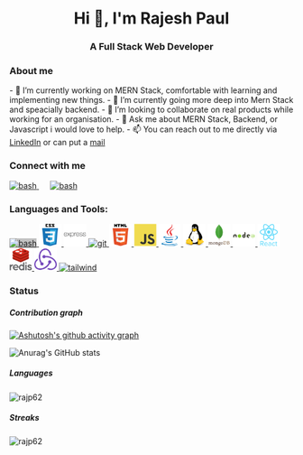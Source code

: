 <h1 align="center">Hi 👋, I'm Rajesh Paul</h1>
<h3 align="center">A Full Stack Web Developer</h3>

<h3>About me</h1>
- 🔭 I’m currently working on MERN Stack, comfortable with learning and implementing new things.
- 🌱 I’m currently going more deep into Mern Stack and speacially backend.
- 👯 I’m looking to collaborate on real products while working for an organisation.
- 💬 Ask me about MERN Stack, Backend, or Javascript i would love to help.
- 📫 You can reach out to me directly via <a href="https://www.linkedin.com/in/rajesh-paul-584a4b1b0/">LinkedIn</a> or can put a <a href="mailto:Rp0399451@gmail.com">mail</a>

<h3 align="left">Connect with me </h3>
<p align="left"><a style="margin-right: 20px" href="https://www.linkedin.com/in/rajesh-paul-584a4b1b0/" target="_blank" rel="noreferrer"> <img src="https://raw.githubusercontent.com/rahuldkjain/github-profile-readme-generator/master/src/images/icons/Social/linked-in-alt.svg" alt="bash" width="31" height="35"/> </a> <a href="mailto:Rp0399451@gmail.com" target="_blank" rel="noreferrer"> <img src="https://cdn-icons-png.flaticon.com/512/281/281769.png" alt="bash" width="31" height="31"/> </a></p>




<h3 align="left">Languages and Tools:</h3>
<p align="left"> <a href="https://www.gnu.org/software/bash/" target="_blank" rel="noreferrer"> <img style="background-color: #c2c2c2;" src="https://www.vectorlogo.zone/logos/gnu_bash/gnu_bash-icon.svg" alt="bash" width="40" height="40"/>  </a> <a href="https://www.w3schools.com/css/" target="_blank" rel="noreferrer"> <img src="https://raw.githubusercontent.com/devicons/devicon/master/icons/css3/css3-original-wordmark.svg" alt="css3" width="40" height="40"/> </a> <a href="https://expressjs.com" target="_blank" rel="noreferrer"> <img style="background-color:white;" src="https://raw.githubusercontent.com/devicons/devicon/master/icons/express/express-original-wordmark.svg" alt="express" width="40" height="40"/> </a> <a href="https://git-scm.com/" target="_blank" rel="noreferrer"> <img src="https://www.vectorlogo.zone/logos/git-scm/git-scm-icon.svg" alt="git" width="40" height="40"/> </a> <a href="https://www.w3.org/html/" target="_blank" rel="noreferrer"> <img src="https://raw.githubusercontent.com/devicons/devicon/master/icons/html5/html5-original-wordmark.svg" alt="html5" width="40" height="40"/> </a> <a href="https://developer.mozilla.org/en-US/docs/Web/JavaScript" target="_blank" rel="noreferrer"> <img src="https://raw.githubusercontent.com/devicons/devicon/master/icons/javascript/javascript-original.svg" alt="javascript" width="40" height="40"/> </a> <a href="https://www.java.com" target="_blank" rel="noreferrer"> <img src="https://raw.githubusercontent.com/devicons/devicon/master/icons/java/java-original.svg" alt="java" width="40" height="40"/> </a> <a href="https://www.linux.org/" target="_blank" rel="noreferrer"> <img src="https://raw.githubusercontent.com/devicons/devicon/master/icons/linux/linux-original.svg" alt="linux" width="40" height="40"/> </a> <a href="https://www.mongodb.com/" target="_blank" rel="noreferrer"> <img style="background-color: white" src="https://raw.githubusercontent.com/devicons/devicon/master/icons/mongodb/mongodb-original-wordmark.svg" alt="mongodb" width="40" height="40"/> </a> <a href="https://nodejs.org" target="_blank" rel="noreferrer"> <img style="background-color: white;" src="https://raw.githubusercontent.com/devicons/devicon/master/icons/nodejs/nodejs-original-wordmark.svg" alt="nodejs" width="40" height="40"/> </a> <a href="https://reactjs.org/" target="_blank" rel="noreferrer"> <img src="https://raw.githubusercontent.com/devicons/devicon/master/icons/react/react-original-wordmark.svg" alt="react" width="40" height="40"/> </a> <a href="https://redis.io" target="_blank" rel="noreferrer"> <img src="https://raw.githubusercontent.com/devicons/devicon/master/icons/redis/redis-original-wordmark.svg" alt="redis" width="40" height="40"/> </a> <a href="https://redux.js.org" target="_blank" rel="noreferrer"> <img src="https://raw.githubusercontent.com/devicons/devicon/master/icons/redux/redux-original.svg" alt="redux" width="40" height="40"/> </a> <a href="https://tailwindcss.com/" target="_blank" rel="noreferrer"> <img src="https://www.vectorlogo.zone/logos/tailwindcss/tailwindcss-icon.svg" alt="tailwind" width="40" height="40"/> </a> </p>


<h3>Status</h3>

<h5>Contribution graph</h5>

[![Ashutosh's github activity graph](https://activity-graph.herokuapp.com/graph?username=RajP62&theme=react-dark)](https://github.com/RajP62/github-readme-activity-graph)


![Anurag's GitHub stats](https://github-readme-stats.vercel.app/api?username=rajp62&show_icons=true&theme=radical)

<h5>Languages</h5>

<p><img align="center" src="https://github-readme-stats.vercel.app/api/top-langs?username=rajp62&show_icons=true&locale=en&layout=compact&hide=css" alt="rajp62" /></p>

<h5>Streaks</h5>
<p><img align="center" src="https://github-readme-streak-stats.herokuapp.com/?user=rajp62&" alt="rajp62" /></p>
